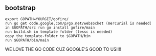 bootstrap
------
```
export GOPATH=YOURGIT/gofire/
run go get code.google.com/p/go.net/websocket (mercurial is needed)
in $GOPATH/src run go install gofire/main
run build.sh in template folder (lessc is needed)
copy the template-folder to $GOPATH/bin
run $GOPATH/bin/main
```

WE LOVE THE GO CODE CUZ GOOGLE'S GOOD TO US!!!!
